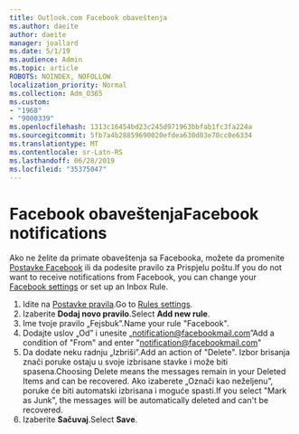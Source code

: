 ```yaml
---
title: Outlook.com Facebook obaveštenja
ms.author: daeite
author: daeite
manager: joallard
ms.date: 5/1/19
ms.audience: Admin
ms.topic: article
ROBOTS: NOINDEX, NOFOLLOW
localization_priority: Normal
ms.collection: Adm_O365
ms.custom:
- "1968"
- "9000339"
ms.openlocfilehash: 1313c16454bd23c245d971963bbfab1fc3fa224a
ms.sourcegitcommit: 5fb7a4b28859690020efdea630d03e70cc0e6334
ms.translationtype: MT
ms.contentlocale: sr-Latn-RS
ms.lasthandoff: 06/28/2019
ms.locfileid: "35375047"
---
```

# <a name="facebook-notifications"></a><span data-ttu-id="03b4c-102">Facebook obaveštenja</span><span class="sxs-lookup"><span data-stu-id="03b4c-102">Facebook notifications</span></span>

<span data-ttu-id="03b4c-103">Ako ne želite da primate obaveštenja sa Facebooka, možete da promenite [Postavke Facebook](https://www.facebook.com/settings?tab=notifications) ili da podesite pravilo za Prispjelu poštu.</span><span class="sxs-lookup"><span data-stu-id="03b4c-103">If you do not want to receive notifications from Facebook, you can change your [Facebook settings](https://www.facebook.com/settings?tab=notifications) or set up an Inbox Rule.</span></span>

1. <span data-ttu-id="03b4c-104">Idite na [Postavke pravila](https://outlook.live.com/mail/options/mail/rules/inboxRules).</span><span class="sxs-lookup"><span data-stu-id="03b4c-104">Go to [Rules settings](https://outlook.live.com/mail/options/mail/rules/inboxRules).</span></span>
1. <span data-ttu-id="03b4c-105">Izaberite **Dodaj novo pravilo**.</span><span class="sxs-lookup"><span data-stu-id="03b4c-105">Select **Add new rule**.</span></span>
1. <span data-ttu-id="03b4c-106">Ime tvoje pravilo „Fejsbuk”.</span><span class="sxs-lookup"><span data-stu-id="03b4c-106">Name your rule "Facebook".</span></span>
1. <span data-ttu-id="03b4c-107">Dodajte uslov „Od” i unesite „notification@facebookmail.com”</span><span class="sxs-lookup"><span data-stu-id="03b4c-107">Add a condition of "From" and enter "notification@facebookmail.com"</span></span>
1. <span data-ttu-id="03b4c-108">Da dodate neku radnju „Izbriši”.</span><span class="sxs-lookup"><span data-stu-id="03b4c-108">Add an action of "Delete".</span></span> <span data-ttu-id="03b4c-109">Izbor brisanja znači poruke ostaju u svoje izbrisane stavke i može biti spasena.</span><span class="sxs-lookup"><span data-stu-id="03b4c-109">Choosing Delete means the messages remain in your Deleted Items and can be recovered.</span></span> <span data-ttu-id="03b4c-110">Ako izaberete „Označi kao neželjenu”, poruke će biti automatski izbrisana i moguće spasti.</span><span class="sxs-lookup"><span data-stu-id="03b4c-110">If you select "Mark as Junk", the messages will be automatically deleted and can't be recovered.</span></span>
1. <span data-ttu-id="03b4c-111">Izaberite **Sačuvaj**.</span><span class="sxs-lookup"><span data-stu-id="03b4c-111">Select **Save**.</span></span>